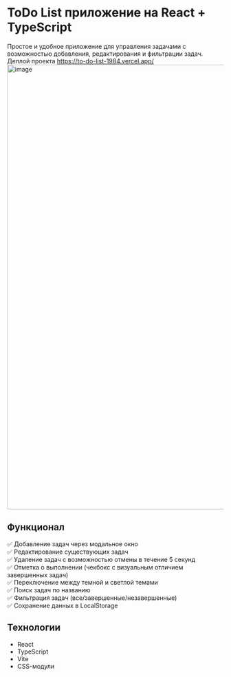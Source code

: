 # ToDo List приложение на React + TypeScript

Простое и удобное приложение для управления задачами с возможностью добавления, редактирования и фильтрации задач.
Деплой проекта https://to-do-list-1984.vercel.app/
<img width="2049" height="1033" alt="image" src="https://github.com/user-attachments/assets/7b730faa-d6c6-4352-8bdf-74aa072a2c9f" />


## Функционал

✅ Добавление задач через модальное окно  
✅ Редактирование существующих задач  
✅ Удаление задач с возможностью отмены в течение 5 секунд  
✅ Отметка о выполнении (чекбокс с визуальным отличием завершенных задач)  
✅ Переключение между темной и светлой темами  
✅ Поиск задач по названию  
✅ Фильтрация задач (все/завершенные/незавершенные)  
✅ Сохранение данных в LocalStorage  

## Технологии

- React
- TypeScript
- Vite
- CSS-модули
